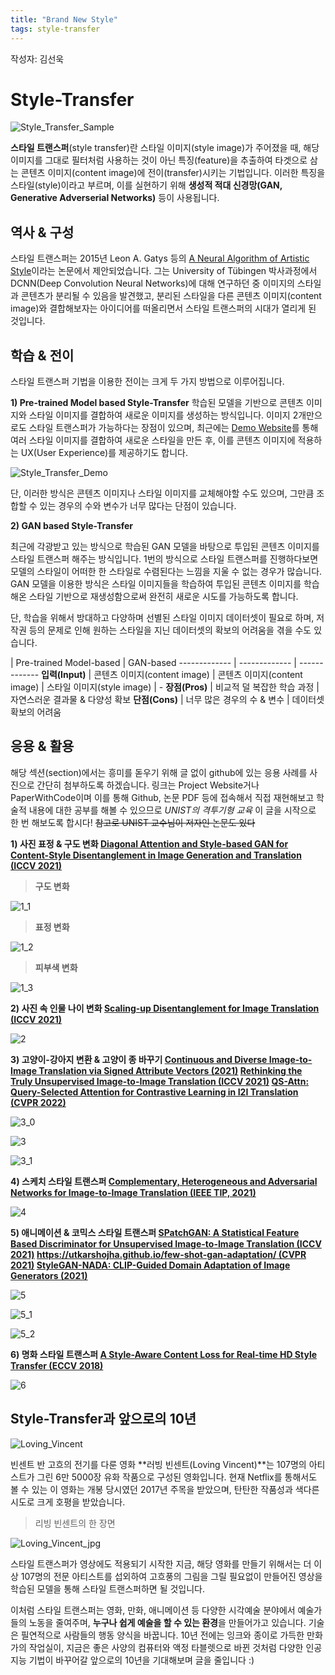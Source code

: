 ```yaml
---
title: "Brand New Style"
tags: style-transfer
---
```


작성자: 김선욱



# Style-Transfer
![Style_Transfer_Sample](/assets/Style_Transfer_Sample.png)

**스타일 트랜스퍼**(style transfer)란 스타일 이미지(style image)가 주어졌을 때, 해당 이미지를 그대로 필터처럼 사용하는 것이 아닌 특징(feature)을 추출하여 타겟으로 삼는 콘텐츠 이미지(content image)에 전이(transfer)시키는 기법입니다. 이러한 특징을 스타일(style)이라고 부르며, 이를 실현하기 위해 **생성적 적대 신경망(GAN, Generative Adverserial Networks)** 등이 사용됩니다.

## 역사 & 구성
스타일 트랜스퍼는 2015년 Leon A. Gatys 등의 [A Neural Algorithm of Artistic Style](https://paperswithcode.com/paper/a-neural-algorithm-of-artistic-style)이라는 논문에서 제안되었습니다. 그는 University of Tübingen 박사과정에서 DCNN(Deep Convolution Neural Networks)에 대해 연구하던 중 이미지의 스타일과 콘텐츠가 분리될 수 있음을 발견했고, 분리된 스타일을 다른 콘텐츠 이미지(content image)와 결합해보자는 아이디어를 떠올리면서 스타일 트랜스퍼의 시대가 열리게 된 것입니다.

## 학습 & 전이
스타일 트랜스퍼 기법을 이용한 전이는 크게 두 가지 방법으로 이루어집니다.

**1) Pre-trained Model based Style-Transfer**
학습된 모델을 기반으로 콘텐츠 이미지와 스타일 이미지를 결합하여 새로운 이미지를 생성하는 방식입니다. 이미지 2개만으로도 스타일 트랜스퍼가 가능하다는 장점이 있으며, 최근에는 [Demo Website](https://reiinakano.com/arbitrary-image-stylization-tfjs/)를 통해 여러 스타일 이미지를 결합하여 새로운 스타일을 만든 후, 이를 콘텐츠 이미지에 적용하는 UX(User Experience)를 제공하기도 합니다.

![Style_Transfer_Demo](/assets/Style_Transfer_Demo.png)

단, 이러한 방식은 콘텐츠 이미지나 스타일 이미지를 교체해야할 수도 있으며, 그만큼 조합할 수 있는 경우의 수와 변수가 너무 많다는 단점이 있습니다.

**2) GAN based Style-Transfer**

최근에 각광받고 있는 방식으로 학습된 GAN 모델을 바탕으로 투입된 콘텐츠 이미지를 스타일 트랜스퍼 해주는 방식입니다. 1번의 방식으로 스타일 트랜스퍼를 진행하다보면 모델의 스타일이 어떠한 한 스타일로 수렴된다는 느낌을 지울 수 없는 경우가 많습니다. GAN 모델을 이용한 방식은 스타일 이미지들을 학습하여 투입된 콘텐츠 이미지를 학습해온 스타일 기반으로 재생성함으로써 완전히 새로운 시도를 가능하도록 합니다.

단, 학습을 위해서 방대하고 다양하며 선별된 스타일 이미지 데이터셋이 필요로 하며, 저작권 등의 문제로 인해 원하는 스타일을 지닌 데이터셋의 확보의 어려움을 겪을 수도 있습니다.


  | Pre-trained Model-based  | GAN-based
------------- | ------------- | -------------
**입력(Input)**  | 콘텐츠 이미지(content image)  | 콘텐츠 이미지(content image)
 | 스타일 이미지(style image)   | -
**장점(Pros)**  | 비교적 덜 복잡한 학습 과정 | 자연스러운 결과물 & 다양성 확보
**단점(Cons)**  | 너무 많은 경우의 수 & 변수  | 데이터셋 확보의 어려움

## 응용 & 활용

해당 섹션(section)에서는 흥미를 돋우기 위해 글 없이 github에 있는 응용 사례를 사진으로 간단히 첨부하도록 하겠습니다. 링크는 Project Website거나 PaperWithCode이며 이를 통해 Github, 논문 PDF 등에 접속해서 직접 재현해보고 학술적 내용에 대한 공부를 해볼 수 있으므로 *UNIST의 격투기형 교육* 이 글을 시작으로 한 번 해보도록 합시다! ~~참고로 UNIST 교수님이 저자인 논문도 있다~~

**1) 사진 표정 & 구도 변화
[Diagonal Attention and Style-based GAN for Content-Style Disentanglement in Image Generation and Translation (ICCV 2021)](https://paperswithcode.com/paper/diagonal-attention-and-style-based-gan-for)**

> **구도 변화**

![1_1](/assets/1_1.jpg)

> **표정 변화**

![1_2](/assets/1_2.jpg)

> **피부색 변화**

![1_3](/assets/1_3.jpg)

**2) 사진 속 인물 나이 변화
[Scaling-up Disentanglement for Image Translation (ICCV 2021)](https://www.vision.huji.ac.il/overlord/)**

![2](/assets/2.jpg)

**3) 고양이-강아지 변환 & 고양이 종 바꾸기
[Continuous and Diverse Image-to-Image Translation via Signed Attribute Vectors (2021)](https://helenmao.github.io/SAVI2I/)
[Rethinking the Truly Unsupervised Image-to-Image Translation (ICCV 2021)](https://paperswithcode.com/paper/rethinking-the-truly-unsupervised-image-to)
[QS-Attn: Query-Selected Attention for Contrastive Learning in I2I Translation (CVPR 2022)](https://paperswithcode.com/paper/qs-attn-query-selected-attention-for)**

![3_0](/assets/3_0.png)

![3](/assets/3.png)

![3_1](/assets/3_1.png)

**4) 스케치 스타일 트랜스퍼
[Complementary, Heterogeneous and Adversarial Networks for Image-to-Image Translation (IEEE TIP, 2021)](http://aiart.live/chan/)**

![4](/assets/4.jpg)

**5) 애니메이션 & 코믹스 스타일 트랜스퍼
[SPatchGAN: A Statistical Feature Based Discriminator for Unsupervised Image-to-Image Translation (ICCV 2021)](https://paperswithcode.com/paper/spatchgan-a-statistical-feature-based)
[https://utkarshojha.github.io/few-shot-gan-adaptation/ (CVPR 2021)](https://github.com/utkarshojha/few-shot-gan-adaptation)
[StyleGAN-NADA: CLIP-Guided Domain Adaptation of Image Generators (2021)](https://stylegan-nada.github.io/)**

![5](/assets/5.jpg)

![5_1](/assets/5_1.gif)

![5_2](/assets/5_2.jpg)

**6) 명화 스타일 트랜스퍼
[A Style-Aware Content Loss for Real-time HD Style Transfer (ECCV 2018)](https://compvis.github.io/adaptive-style-transfer/)**

![6](/assets/6.jpg)

## Style-Transfer과 앞으로의 10년

![Loving_Vincent](/assets/Loving_Vincent.jpg)

빈센트 반 고흐의 전기를 다룬 영화 **러빙 빈센트(Loving Vincent)**는 107명의 아티스트가 그린 6만 5000장 유화 작품으로 구성된 영화입니다. 현재 Netflix를 통해서도 볼 수 있는 이 영화는 개봉 당시였던 2017년 주목을 받았으며, 탄탄한 작품성과 색다른 시도로 크게 호평을 받았습니다.

> 리빙 빈센트의 한 장면

![Loving_Vincent_jpg](/assets/Loving_Vincent.gif)

스타일 트랜스퍼가 영상에도 적용되기 시작한 지금, 해당 영화를 만들기 위해서는 더 이상 107명의 전문 아티스트를 섭외하여 고흐풍의 그림을 그릴 필요없이 만들어진 영상을 학습된 모델을 통해 스타일 트랜스퍼하면 될 것입니다.

이처럼 스타일 트랜스퍼는 영화, 만화, 애니메이션 등 다양한 시각예술 분야에서 예술가들의 노동을 줄여주며, **누구나 쉽게 예술을 할 수 있는 환경**을 만들어가고 있습니다. 기술은 필연적으로 사람들의 행동 양식을 바꿉니다. 10년 전에는 잉크와 종이로 가득한 만화가의 작업실이, 지금은 좋은 사양의 컴퓨터와 액정 타블렛으로 바뀐 것처럼 다양한 인공지능 기법이 바꾸어갈 앞으로의 10년을 기대해보며 글을 줄입니다 :)